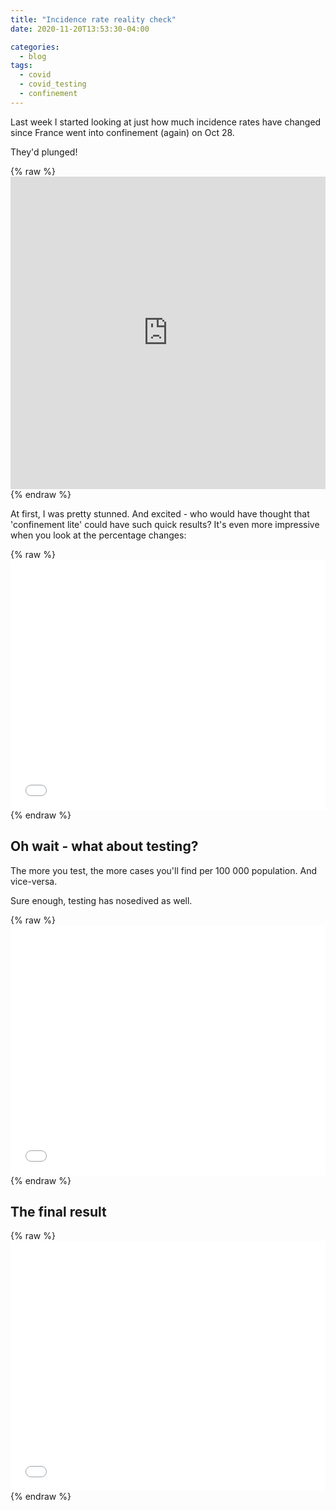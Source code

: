 ```yaml
---
title: "Incidence rate reality check"
date: 2020-11-20T13:53:30-04:00

categories:
  - blog
tags:
  - covid
  - covid_testing
  - confinement
---
```


Last week I started looking at just how much incidence rates have changed since France went into confinement (again) on Oct 28. 

They'd plunged!

{% raw %}<iframe id="igraph" scrolling="no" style="border:none;" seamless="seamless" src="https://limegimlet.github.io/covid_dataviz/kpi_incid_tous_by_reg.html" height="500" width="100%"></iframe>{% endraw %}

At first, I was pretty stunned. And excited - who would have thought that 'confinement lite' could have such quick results? It's even more impressive when you look at the percentage changes:

{% raw %}<iframe width="100%" height="400" frameborder="0" scrolling="no" src="//plotly.com/~limegimlet/403.embed?showlink=false"></iframe> {% endraw %}

## Oh wait - what about testing? 

The more you test, the more cases you'll find per 100 000 population. And vice-versa.

Sure enough, testing has nosedived as well.

{% raw %}<iframe width="100%" height="400" frameborder="0" scrolling="no" src="//plotly.com/~limegimlet/405.embed?showlink=false"></iframe> {% endraw %}

## The final result

{% raw %}<iframe width="100%" height="400" frameborder="0" scrolling="no" src="//plotly.com/~limegimlet/405.embed?showlink=false"></iframe> {% endraw %}

